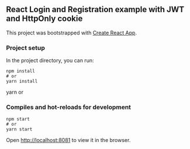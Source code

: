 ## React Login and Registration example with JWT and HttpOnly cookie

This project was bootstrapped with [Create React App](https://github.com/facebook/create-react-app).

### Project setup

In the project directory, you can run:

```
npm install
# or
yarn install
```
yarn
or

### Compiles and hot-reloads for development

```
npm start
# or
yarn start
```
Open [http://localhost:8081](http://localhost:8081) to view it in the browser.

